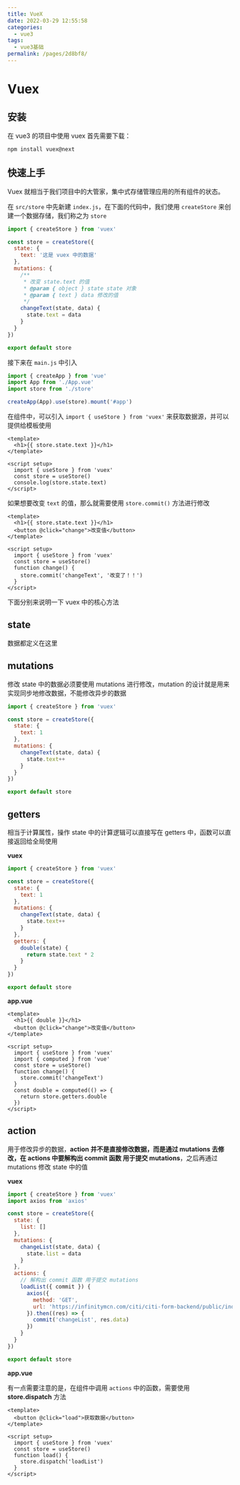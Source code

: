 ```yaml
---
title: VueX
date: 2022-03-29 12:55:58
categories: 
  - vue3
tags: 
  - vue3基础
permalink: /pages/2d8bf8/
---
```

# Vuex

## 安装

在 vue3 的项目中使用 vuex 首先需要下载：

```shell
npm install vuex@next
```

## 快速上手

Vuex 就相当于我们项目中的大管家，集中式存储管理应用的所有组件的状态。

在 `src/store` 中先新建 `index.js`，在下面的代码中，我们使用 `createStore` 来创建一个数据存储，我们称之为 `store`

```js
import { createStore } from 'vuex'

const store = createStore({
  state: {
    text: '这是 vuex 中的数据'
  },
  mutations: {
    /**
     * 改变 state.text 的值
     * @param { object } state state 对象
     * @param { text } data 修改的值
     */
    changeText(state, data) {
      state.text = data
    }
  }
})

export default store
```

接下来在 `main.js` 中引入

```js
import { createApp } from 'vue'
import App from './App.vue'
import store from './store'

createApp(App).use(store).mount('#app')
```

在组件中，可以引入 `import { useStore } from 'vuex'` 来获取数据源，并可以提供给模板使用

```vue
<template>
  <h1>{{ store.state.text }}</h1>
</template>

<script setup>
  import { useStore } from 'vuex'
  const store = useStore()
  console.log(store.state.text)
</script>
```

如果想要改变 `text` 的值，那么就需要使用 `store.commit()` 方法进行修改

```vue
<template>
  <h1>{{ store.state.text }}</h1>
  <button @click="change">改变值</button>
</template>

<script setup>
  import { useStore } from 'vuex'
  const store = useStore()
  function change() {
    store.commit('changeText', '改变了！！')
  }
</script>
```

下面分别来说明一下 vuex 中的核心方法

## state

数据都定义在这里

## mutations

修改 state 中的数据必须要使用 mutations 进行修改，mutation 的设计就是用来实现同步地修改数据，不能修改异步的数据

```js
import { createStore } from 'vuex'

const store = createStore({
  state: {
    text: 1
  },
  mutations: {
    changeText(state, data) {
      state.text++
    }
  }
})

export default store
```

## getters

相当于计算属性，操作 state 中的计算逻辑可以直接写在 getters 中，函数可以直接返回给全局使用

**vuex**

```js
import { createStore } from 'vuex'

const store = createStore({
  state: {
    text: 1
  },
  mutations: {
    changeText(state, data) {
      state.text++
    }
  },
  getters: {
    double(state) {
      return state.text * 2
    }
  }
})

export default store
```

**app.vue**

```vue
<template>
  <h1>{{ double }}</h1>
  <button @click="change">改变值</button>
</template>

<script setup>
  import { useStore } from 'vuex'
  import { computed } from 'vue'
  const store = useStore()
  function change() {
    store.commit('changeText')
  }
  const double = computed(() => {
    return store.getters.double
  })
</script>
```

## action

用于修改异步的数据，**action 并不是直接修改数据，而是通过 mutations 去修改，在 actions 中要解构出 commit 函数 用于提交 mutations**，之后再通过 mutations 修改 state 中的值

**vuex**

```js
import { createStore } from 'vuex'
import axios from 'axios'

const store = createStore({
  state: {
    list: []
  },
  mutations: {
    changeList(state, data) {
      state.list = data
    }
  },
  actions: {
    // 解构出 commit 函数 用于提交 mutations
    loadList({ commit }) {
      axios({
        method: 'GET',
        url: 'https://infinitymcn.com/citi/citi-form-backend/public/index.php/index/Vote/getVoteRes'
      }).then((res) => {
        commit('changeList', res.data)
      })
    }
  }
})

export default store
```

**app.vue**

有一点需要注意的是，在组件中调用 `actions` 中的函数，需要使用 **store.dispatch** 方法

```vue
<template>
  <button @click="load">获取数据</button>
</template>

<script setup>
  import { useStore } from 'vuex'
  const store = useStore()
  function load() {
    store.dispatch('loadList')
  }
</script>
```
